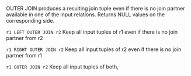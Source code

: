 OUTER JOIN produces a resulting join tuple even if there is no join partner available in one of the input relations. Returns NULL values on the corresponding side.

`r1 LEFT OUTER JOIN r2`
Keep all input tuples of r1 even if there is no join partner from r2

`r1 RIGHT OUTER JOIN r2`
Keep all input tuples of r2 even if there is no join partner from r1

`r1 OUTER JOIN r2`
Keep all input tuples of both,
